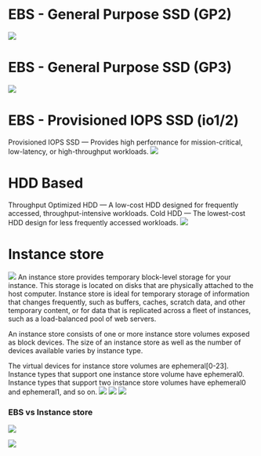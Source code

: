 # EBS - General Purpose SSD (GP2)
![](../images/2021-09-07-00-04-03.png)

# EBS - General Purpose SSD (GP3)
![](../images/2021-09-07-00-07-03.png)

# EBS - Provisioned IOPS SSD (io1/2)
Provisioned IOPS SSD — Provides high performance for mission-critical, low-latency, or high-throughput workloads.
![](../images/2021-09-07-00-11-50.png)

# HDD Based 
Throughput Optimized HDD — A low-cost HDD designed for frequently accessed, throughput-intensive workloads.
Cold HDD — The lowest-cost HDD design for less frequently accessed workloads.
![](../images/2021-09-07-00-18-08.png)


# Instance store
![](../images/2021-09-07-00-26-26.png)
An instance store provides temporary block-level storage for your instance. This storage is located on disks that are physically attached to the host computer. Instance store is ideal for temporary storage of information that changes frequently, such as buffers, caches, scratch data, and other temporary content, or for data that is replicated across a fleet of instances, such as a load-balanced pool of web servers.

An instance store consists of one or more instance store volumes exposed as block devices. The size of an instance store as well as the number of devices available varies by instance type.

The virtual devices for instance store volumes are ephemeral[0-23]. Instance types that support one instance store volume have ephemeral0. Instance types that support two instance store volumes have ephemeral0 and ephemeral1, and so on.
![](../images/2021-09-07-00-28-43.png)
![](../images/2021-09-07-00-30-34.png)
![](../images/2021-09-07-00-32-28.png)


### EBS vs Instance store
![](../images/2021-09-07-00-34-17.png)

![](../images/2021-09-07-00-38-21.png)